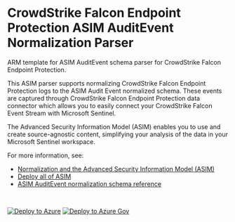 # CrowdStrike Falcon Endpoint Protection ASIM AuditEvent Normalization Parser

ARM template for ASIM AuditEvent schema parser for CrowdStrike Falcon Endpoint Protection.

This ASIM parser supports normalizing CrowdStrike Falcon Endpoint Protection logs to the ASIM Audit Event normalized schema. These events are captured through CrowdStrike Falcon Endpoint Protection data connector which allows you to easily connect your CrowdStrike Falcon Event Stream with Microsoft Sentinel.


The Advanced Security Information Model (ASIM) enables you to use and create source-agnostic content, simplifying your analysis of the data in your Microsoft Sentinel workspace.

For more information, see:

- [Normalization and the Advanced Security Information Model (ASIM)](https://aka.ms/AboutASIM)
- [Deploy all of ASIM](https://aka.ms/DeployASIM)
- [ASIM AuditEvent normalization schema reference](https://aka.ms/ASimAuditEventDoc)

<br>

[![Deploy to Azure](https://aka.ms/deploytoazurebutton)](https://portal.azure.com/#create/Microsoft.Template/uri/https%3A%2F%2Fraw.githubusercontent.com%2FAzure%2FAzure-Sentinel%2Fmaster%2FParsers%2FASimAuditEvent%2FARM%2FASimAuditEventCrowdStrikeFalconHost%2FASimAuditEventCrowdStrikeFalconHost.json) [![Deploy to Azure Gov](https://aka.ms/deploytoazuregovbutton)](https://portal.azure.us/#create/Microsoft.Template/uri/https%3A%2F%2Fraw.githubusercontent.com%2FAzure%2FAzure-Sentinel%2Fmaster%2FParsers%2FASimAuditEvent%2FARM%2FASimAuditEventCrowdStrikeFalconHost%2FASimAuditEventCrowdStrikeFalconHost.json)
